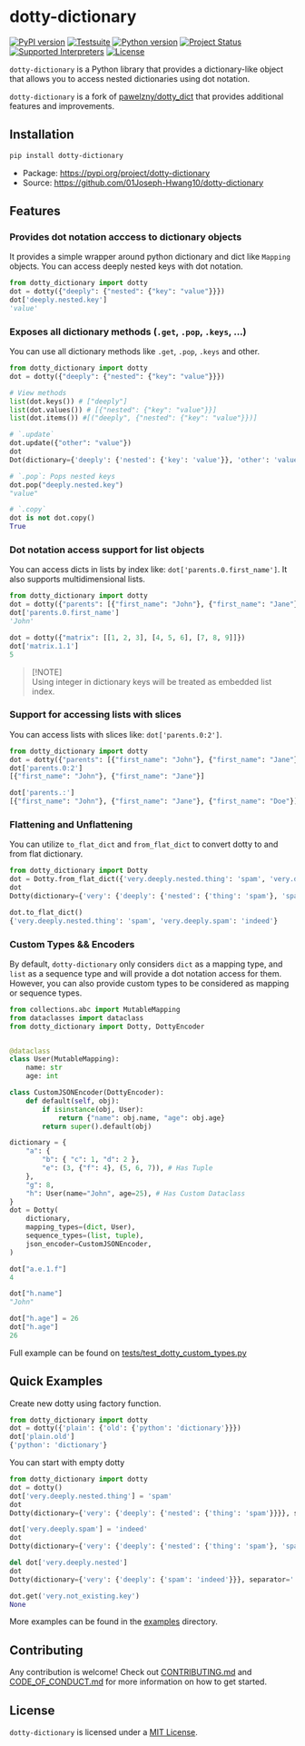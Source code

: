 # dotty-dictionary

[![PyPI version](https://badge.fury.io/py/dotty-dictionary.svg)](https://pypi.org/project/dotty-dictionary)
[![Testsuite](https://github.com/01Joseph-Hwang10/dotty-dictionary/workflows/Test%20and%20Lint/badge.svg)](https://github.com/01Joseph-Hwang10/dotty-dictionary/actions?query=workflow%3A"Test+and+Lint")
[![Python version](https://img.shields.io/pypi/pyversions/dotty-dictionary.svg)](https://pypi.org/project/dotty-dictionary)
[![Project Status](https://img.shields.io/pypi/status/dotty-dictionary.svg)](https://pypi.org/project/dotty-dictionary/)
[![Supported Interpreters](https://img.shields.io/pypi/implementation/dotty-dictionary.svg)](https://pypi.org/project/dotty-dictionary/)
[![License](https://img.shields.io/pypi/l/dotty-dictionary.svg)](https://github.com/pawelzny/dotty-dictionary/blob/master/LICENSE)

`dotty-dictionary` is a Python library that provides a dictionary-like object that allows you to access nested dictionaries using dot notation.

`dotty-dictionary` is a fork of [pawelzny/dotty_dict](https://github.com/pawelzny/dotty_dict) that provides additional features and improvements.

## Installation

```bash
pip install dotty-dictionary
```

- Package: <https://pypi.org/project/dotty-dictionary>
- Source: <https://github.com/01Joseph-Hwang10/dotty-dictionary>

## Features

### Provides dot notation acccess to dictionary objects

It provides a simple wrapper around python dictionary and dict like `Mapping` objects. 
You can access deeply nested keys with dot notation.

```py
from dotty_dictionary import dotty
dot = dotty({"deeply": {"nested": {"key": "value"}}})
dot['deeply.nested.key']
'value'
```

### Exposes all dictionary methods (`.get`, `.pop`, `.keys`, ...)

You can use all dictionary methods like `.get`, `.pop`, `.keys` and other.

```py
from dotty_dictionary import dotty
dot = dotty({"deeply": {"nested": {"key": "value"}}})

# View methods
list(dot.keys()) # ["deeply"]
list(dot.values()) # [{"nested": {"key": "value"}}]
list(dot.items()) #[("deeply", {"nested": {"key": "value"}})]

# `.update`
dot.update({"other": "value"})
dot
Dot(dictionary={'deeply': {'nested': {'key': 'value'}}, 'other': 'value'}, separator='.', esc_char='\\')

# `.pop`: Pops nested keys
dot.pop("deeply.nested.key")
"value"

# `.copy`
dot is not dot.copy()
True
```

### Dot notation access support for list objects

You can access dicts in lists by index like: `dot['parents.0.first_name']`.
It also supports multidimensional lists.

```py
from dotty_dictionary import dotty
dot = dotty({"parents": [{"first_name": "John"}, {"first_name": "Jane"}]})
dot['parents.0.first_name']
'John'

dot = dotty({"matrix": [[1, 2, 3], [4, 5, 6], [7, 8, 9]]})
dot['matrix.1.1']
5
```

> [!NOTE]\
> Using integer in dictionary keys will be treated as embedded list index.


### Support for accessing lists with slices

You can access lists with slices like: `dot['parents.0:2']`.

```py
from dotty_dictionary import dotty
dot = dotty({"parents": [{"first_name": "John"}, {"first_name": "Jane"}, {"first_name": "Doe"}]})
dot['parents.0:2']
[{"first_name": "John"}, {"first_name": "Jane"}]

dot['parents.:']
[{"first_name": "John"}, {"first_name": "Jane"}, {"first_name": "Doe"}]
```

### Flattening and Unflattening

You can utilize `to_flat_dict` and `from_flat_dict` to convert dotty to and from flat dictionary.

```py
from dotty_dictionary import Dotty
dot = Dotty.from_flat_dict({'very.deeply.nested.thing': 'spam', 'very.deeply.spam': 'indeed'})
dot
Dotty(dictionary={'very': {'deeply': {'nested': {'thing': 'spam'}, 'spam': 'indeed'}}}, separator='.', esc_char='\\')

dot.to_flat_dict()
{'very.deeply.nested.thing': 'spam', 'very.deeply.spam': 'indeed'}
```

### Custom Types && Encoders

By default, `dotty-dictionary` only considers `dict` as a mapping type, and `list` as a sequence type and will provide a dot notation access for them. However, you can also provide custom types to be considered as mapping or sequence types.

```py
from collections.abc import MutableMapping
from dataclasses import dataclass
from dotty_dictionary import Dotty, DottyEncoder


@dataclass
class User(MutableMapping):
    name: str
    age: int

class CustomJSONEncoder(DottyEncoder):
    def default(self, obj):
        if isinstance(obj, User):
            return {"name": obj.name, "age": obj.age}
        return super().default(obj)

dictionary = {
    "a": { 
        "b": { "c": 1, "d": 2 },
        "e": (3, {"f": 4}, (5, 6, 7)), # Has Tuple
    },
    "g": 8,
    "h": User(name="John", age=25), # Has Custom Dataclass
}
dot = Dotty(
    dictionary,
    mapping_types=(dict, User),
    sequence_types=(list, tuple),
    json_encoder=CustomJSONEncoder,
)

dot["a.e.1.f"]
4

dot["h.name"]
"John"

dot["h.age"] = 26
dot["h.age"]
26
```

Full example can be found on [tests/test_dotty_custom_types.py](https://github.com/01Joseph-Hwang10/dotty-dictionary/tree/master/tests/test_dotty_custom_types.py)

## Quick Examples

Create new dotty using factory function.

```py
from dotty_dictionary import dotty
dot = dotty({'plain': {'old': {'python': 'dictionary'}}})
dot['plain.old']
{'python': 'dictionary'}
```

You can start with empty dotty

```py
from dotty_dictionary import dotty
dot = dotty()
dot['very.deeply.nested.thing'] = 'spam'
dot
Dotty(dictionary={'very': {'deeply': {'nested': {'thing': 'spam'}}}}, separator='.', esc_char='\\')

dot['very.deeply.spam'] = 'indeed'
dot
Dotty(dictionary={'very': {'deeply': {'nested': {'thing': 'spam'}, 'spam': 'indeed'}}}, separator='.', esc_char='\\')

del dot['very.deeply.nested']
dot
Dotty(dictionary={'very': {'deeply': {'spam': 'indeed'}}}, separator='.', esc_char='\\')

dot.get('very.not_existing.key')
None
```

More examples can be found in the [examples](https://github.com/01Joseph-Hwang10/dotty-dictionary/tree/master/examples) directory.

## Contributing

Any contribution is welcome! Check out [CONTRIBUTING.md](https://github.com/01Joseph-Hwang10/dotty-dictionary/blob/master/.github/CONTRIBUTING.md) and [CODE_OF_CONDUCT.md](https://github.com/01Joseph-Hwang10/dotty-dictionary/blob/master/.github/CODE_OF_CONDUCT.md) for more information on how to get started.

## License

`dotty-dictionary` is licensed under a [MIT License](https://github.com/01Joseph-Hwang10/dotty-dictionary/blob/master/LICENSE).
